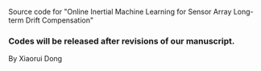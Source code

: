 Source code for "Online Inertial Machine Learning for Sensor Array Long-term Drift Compensation"

### Codes will be released after revisions of our manuscript.

By Xiaorui Dong
